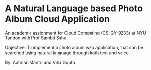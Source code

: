 # A Natural Language based Photo Album Cloud Application

An academic assignment for Cloud Computing (CS-GY-9233) at NYU Tandon with Prof Sambit Sahu.

Objective: To implement a photo album web application, that can be searched using natural language through both text and voice.

By: Aatman Mantri and Viha Gupta
